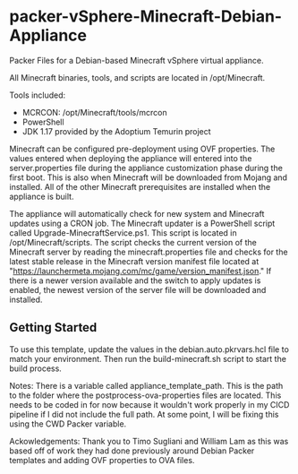 # packer-vSphere-Minecraft-Debian-Appliance
 Packer Files for a Debian-based Minecraft vSphere virtual appliance.

 All Minecraft binaries, tools, and scripts are located in /opt/Minecraft.

Tools included:
* MCRCON: /opt/Minecraft/tools/mcrcon
* PowerShell
* JDK 1.17 provided by the Adoptium Temurin project

Minecraft can be configured pre-deployment using OVF properties. The values entered when deploying the appliance will entered into the server.properties file during the appliance customization phase during the first boot.  This is also when Minecraft will be downloaded from Mojang and installed.  All of the other Minecraft prerequisites are installed when the appliance is built.

The appliance will automatically check for new system and Minecraft updates using a CRON job.  The Minecraft updater is a PowerShell script called Upgrade-MinecraftService.ps1. This script is located in /opt/Minecraft/scripts.  The script checks the current version of the Minecraft server by reading the minecraft.properties file and checks for the latest stable release in the Minecraft version manifest file located at "https://launchermeta.mojang.com/mc/game/version_manifest.json." If there is a newer version available and the switch to apply updates is enabled, the newest version of the server file will be downloaded and installed.

## Getting Started

To use this template, update the values in the debian.auto.pkrvars.hcl file to match your environment.  Then run the build-minecraft.sh script to start the build process.

Notes:
There is a variable called appliance_template_path.  This is the path to the folder where the postprocess-ova-properties files are located.  This needs to be coded in for now because it wouldn't work properly in my CICD pipeline if I did not include the full path.  At some point, I will be fixing this using the CWD Packer variable.

Ackowledgements:  Thank you to Timo Sugliani and William Lam as this was based off of work they had done previously around Debian Packer templates and adding OVF properties to OVA files.  
